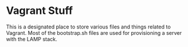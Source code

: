 Vagrant Stuff
=============

This is a designated place to store various files and things related to
Vagrant. Most of the bootstrap.sh files are used for provisioning a
server with the LAMP stack.
